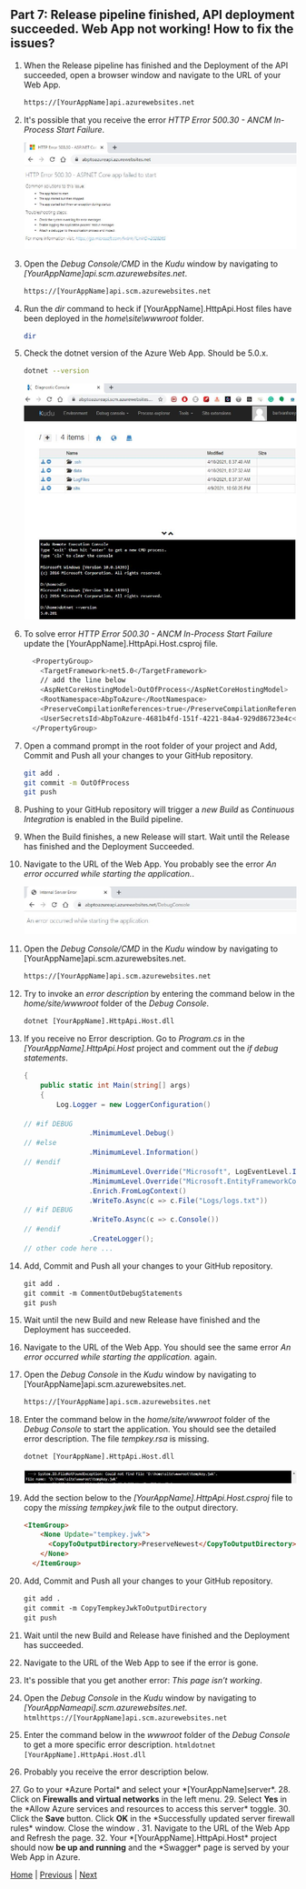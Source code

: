 ## Part 7: Release pipeline finished, API deployment succeeded. Web App not working! How to fix the issues?

  1. When the Release pipeline has finished and the Deployment of the API succeeded, open a browser window and navigate to the URL of your Web App.
  
      ```html
      https://[YourAppName]api.azurewebsites.net
      ```

  2. It's possible that you receive the error *HTTP Error 500.30 - ANCM In-Process Start Failure*.
  
      ![HTTP Error 500.30 - ANCM In-Process Start Failure](Images/HTTP_Error_500.30_ANCM_In_Process_Start_Failure.jpg)

  3. Open the *Debug Console/CMD* in the *Kudu* window by navigating to *[YourAppName]api.scm.azurewebsites.net*.

      ```html
      https://[YourAppName]api.scm.azurewebsites.net
      ```

  4. Run the *dir* command to heck if [YourAppName].HttpApi.Host files have been deployed in the *home\site\wwwroot* folder.

      ```bash
      dir
      ```

  5. Check the dotnet version of the Azure Web App. Should be 5.0.x.

      ```bash
      dotnet --version
      ```

      ![Kudu check dotnet version](Images/kudu_debug_console_check_dotnet_version.jpg)

  6. To solve error *HTTP Error 500.30 - ANCM In-Process Start Failure* update the [YourAppName].HttpApi.Host.csproj file.

      ```bash
        <PropertyGroup>
          <TargetFramework>net5.0</TargetFramework>
          // add the line below
          <AspNetCoreHostingModel>OutOfProcess</AspNetCoreHostingModel>
          <RootNamespace>AbpToAzure</RootNamespace>
          <PreserveCompilationReferences>true</PreserveCompilationReferences>
          <UserSecretsId>AbpToAzure-4681b4fd-151f-4221-84a4-929d86723e4c</UserSecretsId>
        </PropertyGroup>
      ```
  
  7. Open a command prompt in the root folder of your project and Add, Commit and Push all your changes to your GitHub repository.

      ```bash
      git add .
      git commit -m OutOfProcess
      git push
      ```

  8. Pushing to your GitHub repository will trigger a *new Build* as *Continuous Integration* is enabled in the Build pipeline.

  9. When the Build finishes, a new Release will start. Wait until the Release has finished and the Deployment Succeeded.
  
  10. Navigate to the URL of the Web App. You probably see the error *An error occurred while starting the application.*.

      ![An error when starting the application](Images/an_error_when_starting_the_application.jpg)
  
  11. Open the *Debug Console/CMD* in the *Kudu* window by navigating to [YourAppName]api.scm.azurewebsites.net.

      ```html
      https://[YourAppName]api.scm.azurewebsites.net
      ```

  12. Try to invoke an *error description* by entering the command below in the *home/site/wwwroot* folder of the *Debug Console*.

      ```html
      dotnet [YourAppName].HttpApi.Host.dll
      ```

  13. If you receive no Error description. Go to *Program.cs* in the *[YourAppName].HttpApi.Host* project and comment out the *if debug statements*.

      ```csharp public class Program
      {
          public static int Main(string[] args)
          {
              Log.Logger = new LoggerConfiguration()

      // #if DEBUG
                      .MinimumLevel.Debug()
      // #else
                      .MinimumLevel.Information()
      // #endif
                      .MinimumLevel.Override("Microsoft", LogEventLevel.Information)
                      .MinimumLevel.Override("Microsoft.EntityFrameworkCore", LogEventLevel.Warning)
                      .Enrich.FromLogContext()
                      .WriteTo.Async(c => c.File("Logs/logs.txt"))
      // #if DEBUG
                      .WriteTo.Async(c => c.Console())
      // #endif
                      .CreateLogger();
      // other code here ...
      ```

  14. Add, Commit and Push all your changes to your GitHub repository.

      ```html
      git add .
      git commit -m CommentOutDebugStatements
      git push
      ```

  15. Wait until the new Build and new Release have finished and the Deployment has succeeded.

  16. Navigate to the URL of the Web App. You should see the same error *An error occurred while starting the application.* again.
  
  17. Open the *Debug Console* in the *Kudu* window by navigating to [YourAppName]api.scm.azurewebsites.net.
  
      ```html
      https://[YourAppName]api.scm.azurewebsites.net
      ```
  
  18. Enter the command below in the *home/site/wwwroot* folder of the *Debug Console* to start the application.
      You should see the detailed error description. The file *tempkey.rsa* is missing.
  
      ```html
      dotnet [YourAppName].HttpApi.Host.dll
      ```

      ![Could not find file tempkey.jwk](Images/could_not_find_file_tempkey.jwk.jpg)

  19. Add the section below to the *[YourAppName].HttpApi.Host.csproj* file to copy the *missing tempkey.jwk* file to the output directory.

      ```html
      <ItemGroup>
          <None Update="tempkey.jwk">
            <CopyToOutputDirectory>PreserveNewest</CopyToOutputDirectory>
          </None>
        </ItemGroup>
      ```

  20. Add, Commit and Push all your changes to your GitHub repository.

      ```html
      git add .
      git commit -m CopyTempkeyJwkToOutputDirectory
      git push
      ```

  21. Wait until the new Build and Release have finished and the Deployment has succeeded.

  22. Navigate to the URL of the Web App to see if the error is gone.
1.  It's possible that you get another error: *This page isn’t working*.
2.  Open the *Debug Console* in the *Kudu* window by navigating to *[YourAppNameapi].scm.azurewebsites.net*.
```htmlhttps://[YourAppName]api.scm.azurewebsites.net```
25. Enter the command below in the *wwwroot* folder of the *Debug Console* to get a more specific error description.
```htmldotnet [YourAppName].HttpApi.Host.dll```
26. Probably you receive the error description below.
<Figure Size="FigureSize.None">
  <FigureImage Source="images/client_not_allowed_to_access_server.jpg" />
</Figure>
27. Go to your *Azure Portal* and select your *[YourAppName]server*.
28. Click on <b>Firewalls and virtual networks</b> in the left menu.
29. Select <b>Yes</b> in the *Allow Azure services and resources to access this server* toggle.
30. Click the <b>Save</b> button. Click <b>OK</b> in the *Successfully updated server firewall rules* window. Close the window .
31. Navigate to the URL of the Web App and Refresh the page.
32. Your *[YourAppName].HttpApi.Host* project should now <b>be up and running</b> and the *Swagger* page is served by your Web App in Azure.
<Figure Size="FigureSize.None">
  <FigureImage Source="images/swagger_page_served_by_web_app_on_azure.jpg" />
</Figure>



[Home](./../../README.md) | [Previous](Tutorial/../../Part6/Part6.md) | [Next](Tutorial/../../Part8/Part8.md)
